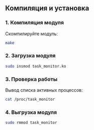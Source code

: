 ## Компиляция и установка

### 1. Компиляция модуля
Скомпилируйте модуль:
```sh
make
```

### 2. Загрузка модуля
```sh
sudo insmod task_monitor.ko
```

### 3. Проверка работы
Вывод списка активных процессов:
```sh
cat /proc/task_monitor
```

### 4. Выгрузка модуля
```sh
sudo rmmod task_monitor
```

